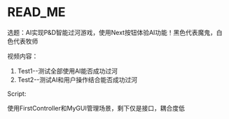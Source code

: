 # READ_ME

选题：AI实现P&D智能过河游戏，使用Next按钮体验AI功能！黑色代表魔鬼，白色代表牧师

视频内容：

1. Test1--测试全部使用AI能否成功过河
2. Test2--测试AI和用户操作结合能否成功过河

Script:

使用FirstController和MyGUI管理场景，剩下仅是接口，耦合度低